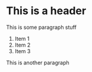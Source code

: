 
# This is a header

This is some paragraph stuff

1. Item 1
2. Item 2
3. Item 3



This is another paragraph